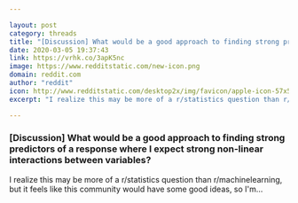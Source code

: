 ```yaml
---

layout: post
category: threads
title: "[Discussion] What would be a good approach to finding strong predictors of a response where I expect strong non-linear interactions between variables?"
date: 2020-03-05 19:37:43
link: https://vrhk.co/3apK5nc
image: https://www.redditstatic.com/new-icon.png
domain: reddit.com
author: "reddit"
icon: http://www.redditstatic.com/desktop2x/img/favicon/apple-icon-57x57.png
excerpt: "I realize this may be more of a r/statistics question than r/machinelearning, but it feels like this community would have some good ideas, so I'm..."

---
```


### [Discussion] What would be a good approach to finding strong predictors of a response where I expect strong non-linear interactions between variables?

I realize this may be more of a r/statistics question than r/machinelearning, but it feels like this community would have some good ideas, so I'm...
